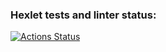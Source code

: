 ### Hexlet tests and linter status:
[![Actions Status](https://github.com/solmael/python-project-50/actions/workflows/hexlet-check.yml/badge.svg)](https://github.com/solmael/python-project-50/actions)